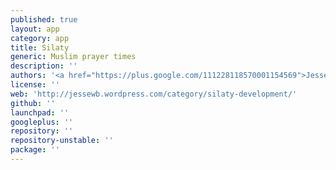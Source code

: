 ```yaml
---
published: true
layout: app
category: app
title: Silaty
generic: Muslim prayer times
description: ''
authors: '<a href="https://plus.google.com/111228118570001154569">Jesse Brandão</a>'
license: ''
web: 'http://jessewb.wordpress.com/category/silaty-development/'
github: ''
launchpad: ''
googleplus: ''
repository: ''
repository-unstable: ''
package: ''
---
```

